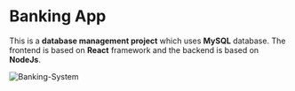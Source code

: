 # Banking App

This is a **database management project** which uses **MySQL** database. The frontend is based on **React** framework and the backend is based on **NodeJs**.


![Banking-System](https://socialify.git.ci/AmbasthaGit/Banking-System/image?description=1&descriptionEditable=A%20database%20management%20project%20using%20MySQL.%20%0AFrontend%20on%20React%20and%20backend%20on%20NodeJs.&font=Source%20Code%20Pro&language=1&owner=1&pattern=Solid&theme=Dark)
